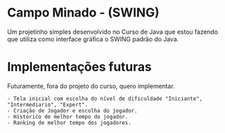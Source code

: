 # Campo Minado - (SWING)
Um projetinho simples desenvolvido no Curso de Java que estou fazendo que utiliza como interface gráfica o SWING padrão do Java.

# Implementações futuras
Futuramente, fora do projeto do curso, quero implementar.

    - Tela inicial com escolha do nível de dificuldade "Iniciante", "Intermediario", "Expert".
    - Criação de Jogador e escolha do jogador.
    - Historico de melhor tempo do jogador.
    - Ranking de melhor tempo dos jogadores.